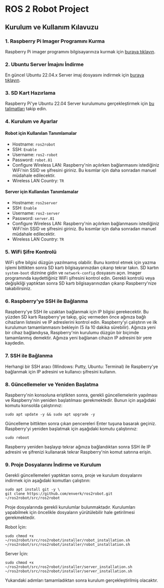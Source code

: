 # ROS 2 Robot Project

## Kurulum ve Kullanım Kılavuzu

### 1. Raspberry Pi Imager Programını Kurma
Raspberry Pi imager programını bilgisayarınıza kurmak için [buraya tıklayın](https://www.raspberrypi.com/software/).

### 2. Ubuntu Server İmajını İndirme
En güncel Ubuntu 22.04.x Server imaj dosyasını indirmek için [buraya tıklayın](https://cdimage.ubuntu.com/releases/).

### 3. SD Kart Hazırlama
Raspberry Pi'ye Ubuntu 22.04 Server kurulumunu gerçekleştirmek için [bu talimatları](https://ubuntu.com/tutorials/how-to-install-ubuntu-on-your-raspberry-pi#2-prepare-the-sd-card) takip edin.

### 4. Kurulum ve Ayarlar

#### Robot için Kullanılan Tanımlamalar
- Hostname: `ros2robot`
- SSH: `Enable`
- Username: `ros2-robot`
- Password: `robot.81`
- Configure Wireless LAN: Raspberry'nin açılırken bağlanmasını istediğiniz WiFi'nin SSID ve şifresini giriniz. Bu kısımlar için daha sonradan manuel müdahale edilecektir.
- Wireless LAN Country: `TR`

#### Server için Kullanılan Tanımlamalar
- Hostname: `ros2server`
- SSH: `Enable`
- Username: `ros2-server`
- Password: `server.81`
- Configure Wireless LAN: Raspberry'nin açılırken bağlanmasını istediğiniz WiFi'nin SSID ve şifresini giriniz. Bu kısımlar için daha sonradan manuel müdahale edilecektir.
- Wireless LAN Country: `TR`

### 5. WiFi Şifre Kontrolü
WiFi şifre bilgisi düzgün yazılmamış olabilir. Bunu kontrol etmek için yazma işlemi bittikten sonra SD kartı bilgisayarınızdan çıkarıp tekrar takın. SD kartın `system-boot` dizinine gidin ve `network-config` dosyasını açın. Imager programında kaydettiğiniz WiFi şifresini kontrol edin. Gerekli kontrolü veya değişikliği yaptıktan sonra SD kartı bilgisayarınızdan çıkarıp Raspberry'nize takabilirsiniz.

### 6. Raspberry'ye SSH ile Bağlanma
Raspberry'ye SSH ile uzaktan bağlanmak için IP bilgisi gerekecektir. Bu yüzden SD kartı Raspberry'ye takıp, güç vermeden önce ağınıza bağlı cihazların listesini ve IP adreslerini kontrol edin. Raspberry'yi çalıştırın ve ilk kurulumun tamamlanmasını bekleyin (5 ila 10 dakika sürebilir). Ağınıza yeni bir cihaz bağlandıysa, Raspberry'nin kurulumu düzgün bir biçimde tamamlanmış demektir. Ağınıza yeni bağlanan cihazın IP adresini bir yere kaydedin.

### 7. SSH ile Bağlanma
Herhangi bir SSH aracı (Windows: Putty, Ubuntu: Terminal) ile Raspberry'ye bağlanmak için IP adresini ve kullanıcı şifresini kullanın.

### 8. Güncellemeler ve Yeniden Başlatma
Raspberry'nin konsoluna eriştikten sonra, gerekli güncellemelerin yapılması ve Raspberry'nin yeniden başlatılması gerekmektedir. Bunun için aşağıdaki komutu konsolda çalıştırınız:

    sudo apt update -y && sudo apt upgrade -y

Güncelleme bittikten sonra çıkan pencereleri Enter tuşuna basarak geçiniz. Raspberry'yi yeniden başlatmak için aşağıdaki komutu çalıştırınız:

    sudo reboot

Raspberry yeniden başlayıp tekrar ağınıza bağlandıktan sonra SSH ile IP adresini ve şifrenizi kullanarak tekrar Raspberry'nin komut satırına erişin.

### 9. Proje Dosyalarını İndirme ve Kurulum
Gerekli güncellemeleri yaptıktan sonra, proje ve kurulum dosyalarını indirmek için aşağıdaki komutları çalıştırın:

    sudo apt install git -y \ 
    git clone https://github.com/enverk/ros2robot.git ~/ros2robot/src/ros2robot

Proje dosyalarında gerekli kurulumlar bulunmaktadır. Kurulumları yapabilmek için öncelikle dosyaların yürütülebilir hale getirilmesi gerekmektedir.

Robot İçin:

    sudo chmod +x ~/ros2robot/src/ros2robot/installer/robot_installation.sh
    ~/ros2robot/src/ros2robot/installer/robot_installation.sh

Server İçin:

    sudo chmod +x ~/ros2robot/src/ros2robot/installer/server_installation.sh
    ~/ros2robot/src/ros2robot/installer/server_installation.sh

Yukarıdaki adımları tamamladıktan sonra kurulum gerçekleştirilmiş olacaktır.
